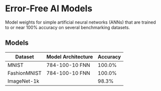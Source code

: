 # Error-Free AI Models
Model weights for simple artificial neural networks (ANNs) that are trained to or near 100% accuracy on several benchmarking datasets. 

## Models
| Dataset  | Model Architecture | Accuracy |
| ------------- | ------------- | ------------- |
| MNIST  | 784-100-10 FNN  | 100.0% |
| FashionMNIST  | 784-100-10 FNN  | 100.0% |
| ImageNet-1k |  |  98.3% |
